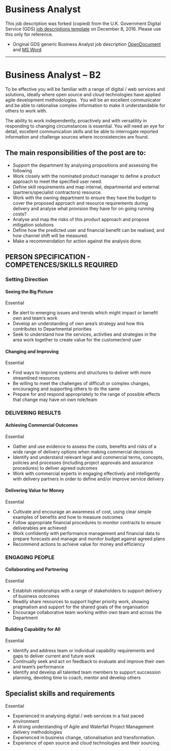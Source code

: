 # Business Analyst

This job description was forked (copied) from the U.K. Government Digital Service (GDS) [job descriptions template](https://www.gov.uk/service-manual/the-team/recruitment/job-descriptions.html) on December 8, 2016. Please use this only for reference. 

* Original GDS generic Business Analyst job description [OpenDocument](DesignerJobDescription-generic.odt) and [MS Word](https://www.gov.uk/service-manual/the-team/recruitment/DesignerJobDescription-generic.docx) 

* * * 

# Business Analyst – B2To be effective you will be familiar with a range of digital / web services and solutions, ideally where open source and cloud technologies have applied agile development methodologies.  You will be an excellent communicator and be able to rationalise complex information to make it understandable for others to work with. The ability to work independently, proactively and with versatility in responding to changing circumstances is essential. You will need an eye for detail, excellent communication skills and be able to interrogate reported information and challenge sources where inconsistencies are found.## The main responsibilities of the post are to:* Support the department by analysing propositions and assessing the following* Work closely with the nominated product manager to define a product approach to meet the specified user need.* Define skill requirements and map internal, departmental and external (partners/specialist contractors) resource.* Work with the owning department to ensure they have the budget to cover the proposed approach and resource requirements during delivery and analyse what provision they have for on going running costs?* Analyse and map the risks of this product approach and propose mitigation solutions* Define how the predicted user and financial benefit can be realised, and how channel shift will be measured.* Make a recommendation for action against the analysis done.## PERSON SPECIFICATION - COMPETENCES/SKILLS REQUIRED### Setting Direction#### Seeing the Big PictureEssential
* Be alert to emerging issues and trends which might impact or benefit own and team’s work* Develop an understanding of own area’s strategy and how this contributes to Departmental priorities* Seek to understand how the services, activities and strategies in the area work together to create value for the customer/end user

#### Changing and ImprovingEssential
* Find ways to improve systems and structures to deliver with more streamlined resources* Be willing to meet the challenges of difficult or complex changes, encouraging and supporting others to do the same* Prepare for and respond appropriately to the range of possible effects that change may have on own role/team### DELIVERING RESULTS#### Achieving Commercial OutcomesEssential
* Gather and use evidence to assess the costs, benefits and risks of a wide range of delivery options when making commercial decisions* Identify and understand relevant legal and commercial terms, concepts, policies and processes (including project approvals and assurance procedures) to deliver agreed outcomes* Work with commercial experts in engaging effectively and intelligently with delivery partners in order to define and/or improve service delivery
	
#### Delivering Value for MoneyEssential* Cultivate and encourage an awareness of cost, using clear simple examples of benefits and how to measure outcomes* Follow appropriate financial procedures to monitor contracts to ensure deliverables are achieved* Work confidently with performance management and financial data to prepare forecasts and manage and monitor budget against agreed plans* Recommend actions to achieve value for money and efficiency### ENGAGING PEOPLE#### Collaborating and PartneringEssential
* Establish relationships with a range of stakeholders to support delivery of business outcomes* Readily share resources to support higher priority work, showing pragmatism and support for the shared goals of the organisation* Encourage collaborative team working within own team and across the Department#### Building Capability for AllEssential
* Identify and address team or individual capability requirements and gaps to deliver current and future work* Continually seek and act on feedback to evaluate and improve their own and team’s performance* Identify and develop all talented team members to support succession planning, devoting time to coach, mentor and develop others## Specialist skills and requirementsEssential

* Experienced in analysing digital / web services in a fast paced environment* A strong understanding of Agile and Waterfall Project Management delivery methodologies* Experienced in business change, rationalisation and transformation.* Experience of open source and cloud technologies and their sourcing. 